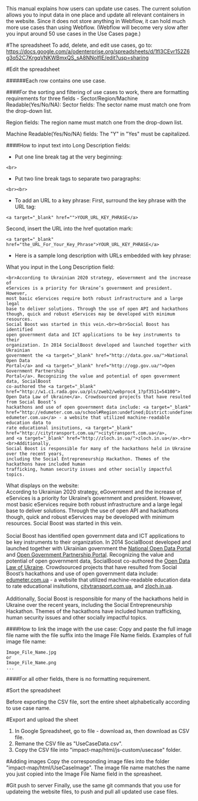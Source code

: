 This manual explains how users can update use cases.
The current solution allows you to input data in one place and update all relevant containers in the website.
Since it does not store anything in Webflow, it can hold much more use cases than using Webflow.
(Webflow will become very slow after you input around 50 use cases in the Use Cases page.)

#The spreadsheet
To add, delete, and edit use cases, go to: https://docs.google.com/a/odenterprise.org/spreadsheets/d/1fl3CEvr152Z6g3q52C7KrgqVNKWBmxQS_sA8NNolfIE/edit?usp=sharing

#Edit the spreadsheet

######Each row contains one use case.

####For the sorting and filtering of use cases to work, there are formatting requirements for three fields - Sector/Region/Machine Readable(Yes/No/NA):
Sector fields: 
The sector name must match one from the drop-down list.

Region fields: 
The region name must match one from the drop-down list.

Machine Readable(Yes/No/NA) fields: 
The "Y" in "Yes" must be capitalized.

####How to input text into Long Description fields:
- Put one line break tag at the very beginning:
```
<br>
```
- Put two line break tags to separate two paragraphs:
```
<br><br>
```
- To add an URL to a key phrase:
First, surround the key phrase with the URL tag:
```
<a target="_blank" href="">YOUR_URL_KEY_PHRASE</a>
```
Second, insert the URL into the href quotation mark:
```
<a target="_blank" href="the_URL_For_Your_Key_Phrase">YOUR_URL_KEY_PHRASE</a>
```
- Here is a sample long description with URLs embedded with key phrase:

What you input in the Long Description field:
```
<br>According to Ukrainian 2020 strategy, eGovernment and the increase of
eServices is a priority for Ukraine’s government and president. However,
most basic eServices require both robust infrastructure and a large legal
base to deliver solutions. Through the use of open API and hackathons
though, quick and robust eServices may be developed with minimum resources.
Social Boost was started in this vein.<br><br>Social Boost has identified
open government data and ICT applications to be key instruments to their
organization. In 2014 SocialBoost developed and launched together with Ukrainian
government the <a target="_blank" href="http://data.gov.ua/">National Open Data
Portal</a> and <a target="_blank" href="http://ogp.gov.ua/">Open Government Partnership
Portal</a>. Recognizing the value and potential of open government data, SocialBoost
co-authored the <a target="_blank" href="http://w1.c1.rada.gov.ua/pls/zweb2/webproc4_1?pf3511=54100">
Open Data Law of Ukraine</a>. Crowdsourced projects that have resulted from Social Boost’s
hackathons and use of open government data include: <a target="_blank"
href="http://edumeter.com.ua/school#Region:undefined;District:undefined;City:undefined;Search:;Bags:">
edumeter.com.ua</a> - a website that utilized machine-readable education data to 
rate educational insitutions, <a target="_blank" href="http://citytransport.com.ua/">citytransport.com.ua</a>,
and <a target="_blank" href="http://zloch.in.ua/">zloch.in.ua</a>.<br><br>Additionally,
Social Boost is responsible for many of the hackathons held in Ukraine over the recent years,
including the Social Entrepreneurship Hackathon. Themes of the hackathons have included human
trafficking, human security issues and other socially impactful topics. 
```
What displays on the website:
<br>According to Ukrainian 2020 strategy, eGovernment and the increase of eServices is a priority for Ukraine’s government and president. However, most basic eServices require both robust infrastructure and a large legal base to deliver solutions. Through the use of open API and hackathons though, quick and robust eServices may be developed with minimum resources. Social Boost was started in this vein.<br><br>Social Boost has identified open government data and ICT applications to be key instruments to their organization. In 2014 SocialBoost developed and launched together with Ukrainian government the <a target="_blank" href="http://data.gov.ua/">National Open Data Portal</a> and <a target="_blank" href="http://ogp.gov.ua/">Open Government Partnership Portal</a>. Recognizing the value and potential of open government data, SocialBoost co-authored the <a target="_blank" href="http://w1.c1.rada.gov.ua/pls/zweb2/webproc4_1?pf3511=54100">Open Data Law of Ukraine</a>. Crowdsourced projects that have resulted from Social Boost’s hackathons and use of open government data include: <a target="_blank" href="http://edumeter.com.ua/school#Region:undefined;District:undefined;City:undefined;Search:;Bags:">edumeter.com.ua</a> - a website that utilized machine-readable education data to rate educational insitutions, <a target="_blank" href="http://citytransport.com.ua/">citytransport.com.ua</a>, and <a target="_blank" href="http://zloch.in.ua/">zloch.in.ua</a>.<br><br>Additionally, Social Boost is responsible for many of the hackathons held in Ukraine over the recent years, including the Social Entrepreneurship Hackathon. Themes of the hackathons have included human trafficking, human security issues and other socially impactful topics.

####How to link the image with the use case:
Copy and paste the full image file name with the file suffix into the Image File Name fields.
Examples of full image file name:
```
Image_File_Name.jpg
or
Image_File_Name.png
...
```

####For all other fields, there is no formatting requirement.

#Sort the spreadsheet

Before exporting the CSV file, sort the entire sheet alphabetically according to use case name.

#Export and upload the sheet
1. In Google Spreadsheet, go to file - download as, then download as CSV file. 
2. Remane the CSV file as "UseCaseData.csv".
3. Copy the CSV file into "impact-map/html/js-custom/usecase" folder.

#Adding images
Copy the corresponding image files into the folder "impact-map/html/UseCaseImage". The image file name matches the name you just copied into the Image File Name field in the spreasheet.

#Git push to server
Finally, use the same git commands that you use for updateing the website files, to push and pull all updated use case files.
